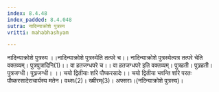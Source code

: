 ```yaml
---
index: 8.4.48
index_padded: 8.4.048
sutra: नादिन्याक्रोशे पुत्रस्य
vritti: mahabhashyam

---
```

 नादिन्याक्रोशे पुत्रस्य ।।नादिन्याक्रोशे पुत्रस्येति तत्परे च।। नादिन्याक्रोशे पुत्रस्येत्यत्र तत्परे चेति वक्तव्यम्। पुत्रपुत्रादिनि(1)।। वा हतजग्धपरे च।। वा हतजग्धपरे इति वक्तव्यम्। पुत्रहती। पुत्र्रहती। पुत्रजग्धी। पुत्र्रजग्धी। ।। चयो द्वितीयाः शरि पौष्करसादेः।। चयो द्वितीया भवन्ति शरि परतः पौष्करसादेराचार्यस्य मतेन। वथ्सः(2)। ख्षीरम्(3)। अफ्सराः।(नदिन्याक्रोशे पुत्रस्य)। 